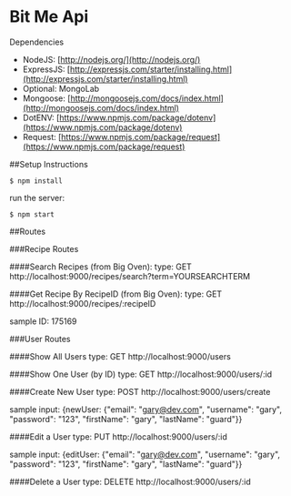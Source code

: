 # Bit Me Api

Dependencies

- NodeJS: [http://nodejs.org/](http://nodejs.org/)
- ExpressJS: [http://expressjs.com/starter/installing.html](http://expressjs.com/starter/installing.html)
- Optional: MongoLab
- Mongoose: [http://mongoosejs.com/docs/index.html](http://mongoosejs.com/docs/index.html)
- DotENV: [https://www.npmjs.com/package/dotenv](https://www.npmjs.com/package/dotenv)
- Request: [https://www.npmjs.com/package/request](https://www.npmjs.com/package/request)

##Setup Instructions
```
$ npm install
```

run the server:
```
$ npm start
```

##Routes

###Recipe Routes

####Search Recipes (from Big Oven):
type: GET
http://localhost:9000/recipes/search?term=YOURSEARCHTERM

####Get Recipe By RecipeID (from Big Oven):
type: GET
http://localhost:9000/recipes/:recipeID

sample ID: 175169

###User Routes

####Show All Users
type: GET
http://localhost:9000/users

####Show One User (by ID)
type: GET
http://localhost:9000/users/:id

####Create New User
type: POST
http://localhost:9000/users/create

sample input: {newUser: {"email": "gary@dev.com", "username": "gary", "password": "123", "firstName": "gary", "lastName": "guard"}}

####Edit a User
type: PUT
http://localhost:9000/users/:id

sample input: {editUser: {"email": "gary@dev.com", "username": "gary", "password": "123", "firstName": "gary", "lastName": "guard"}}

####Delete a User
type: DELETE
http://localhost:9000/users/:id
